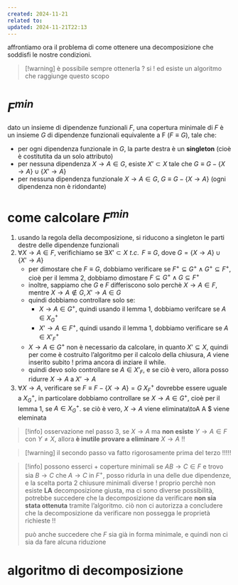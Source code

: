 ```yaml
---
created: 2024-11-21
related to: 
updated: 2024-11-21T22:13
---
```

affrontiamo ora il problema di come ottenere una decomposizione che soddisfi le nostre condizioni.
>[!warning] è possibile sempre ottenerla ? si !
> ed esiste un algoritmo che raggiunge questo scopo
# $F^{min}$
dato un insieme di dipendenze funzionali $F$, una copertura minimale di $F$ è un insieme $G$ di dipendenze funzionali equivalente a F ($F \equiv G$), tale che:
-  per ogni dipendenza funzionale in $G$, la parte destra è un **singleton** (cioè è costitutita da un solo attributo)
- per nessuna dipendenza $X \to A \in G$, esiste $X’ \subset X$ tale che $G \equiv G - \{X \to A\} \cup \{X’ \to A\}$
- per nessuna dipendenza funzionale $X \to A \in G$, $G \equiv G - \{X \to A\}$ (ogni dipendenza non è ridondante)
# come calcolare $F^{min}$
1. usando la regola della decomposizione, si riducono a singleton le parti destre delle dipendenze funzionali
2. $\forall X \to A \in F$, verifichiamo se $\exists X’ \subset X \,\,t.c. \,\ F \equiv G$, dove $G = \{X \to A\} \cup \{X’ \to A\}$
	- per dimostare che $F \equiv G$, dobbiamo verificare se  $F^+ \subseteq G^+ \land G^+ \subseteq F^+$, cioè per il lemma 2, dobbiamo dimostare $F \subseteq G^+ \land G \subseteq F^+$
	- inoltre, sappiamo che $G$ e $F$ differiscono solo perchè $X \to A \in F$, mentre $X \to A \not\in G, X' \to A \in G$
	- quindi dobbiamo controllare solo se: 
		- $X \to A \in G^+$, quindi usando il lemma 1, dobbiamo verifcare se $A \in X^+_G$
		- $X’ \to A \in F^+$, quindi usando il lemma 1, dobbiamo verificare se $A \in X’^+_F$
	- $X \to A \in G^+$ non è necessario da calcolare, in quanto $X’ \subseteq X$, quindi per come è costruito l’algoritmo per il calcolo della chiusura, $A$ viene inserito subito ! prima ancora di inziare il while.
	- quindi devo solo controllare se $A \in X’_F$, e se ciò è vero, allora posso ridurre $X \to A$ a $X’ \to A$
3. $\forall  X \to A$, verificare se $F \equiv F - \{X \to A\} = G$
$X^+_F$ dovrebbe essere uguale a $X^+_G$, in particolare dobbiamo controllare se $X \to A \in G^+$, cioè per il lemma 1, se $A \in X^+_G$. se ciò è vero, $X \to A$ viene eliminata\toA  A $ viene eleminata
>[!info] osservazione
nel passo 3, se $X \to A$ ma **non esiste** $Y \to A \in F$ con $Y \not= X$, allora **è inutile provare a eliminare** $X \to A$ !!


>[!warning] il secondo passo va fatto rigorosamente prima del terzo !!!!!

>[!info] possono esserci + coperture minimali 
>se $AB \to C \in F$ e trovo sia $B \to C$ che $A \to C$ in $F^+$, posso ridurla in una delle due dipendenze, e la scelta porta 2 chiusure minimali diverse !
proprio perchè non esiste **LA** decomposizione giusta, ma ci sono diverse possibilità, potrebbe succedere che la decomposizione da verificare **non sia stata ottenuta** tramite l’algoritmo. ciò non ci autorizza a concludere che la decomposizione da verificare non possegga le proprietà richieste !!
>
> può anche succedere che $F$ sia già in forma minimale, e quindi non ci sia da fare alcuna riduzione
# algoritmo di decomposizione